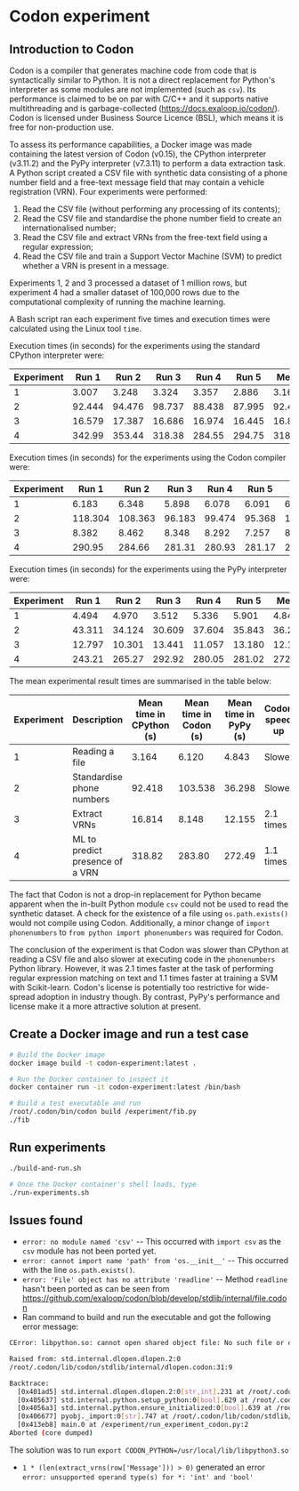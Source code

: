 # Codon experiment

## Introduction to Codon

Codon is a compiler that generates machine code from code that is syntactically similar to Python. It is not a direct replacement for Python's interpreter as some modules are not implemented (such as `csv`). Its performance is claimed to be on par with C/C++ and it supports native multithreading and is garbage-collected (https://docs.exaloop.io/codon/). Codon is licensed under Business Source Licence (BSL), which means it is free for non-production use.

To assess its performance capabilities, a Docker image was made containing the latest version of Codon (v0.15), the CPython interpreter (v3.11.2) and the PyPy interpreter (v7.3.11) to perform a data extraction task. A Python script created a CSV file with synthetic data consisting of a phone number field and a free-text message field that may contain a vehicle registration (VRN). Four experiments were performed:

1. Read the CSV file (without performing any processing of its contents);
2. Read the CSV file and standardise the phone number field to create an internationalised number;
3. Read the CSV file and extract VRNs from the free-text field using a regular expression;
4. Read the CSV file and train a Support Vector Machine (SVM) to predict whether a VRN is present in a message.

Experiments 1, 2 and 3 processed a dataset of 1 million rows, but experiment 4 had a smaller dataset of 100,000 rows due to the computational complexity of running the machine learning.

A Bash script ran each experiment five times and execution times were calculated using the Linux tool `time`.

Execution times (in seconds) for the experiments using the standard CPython interpreter were:

| Experiment | Run 1  | Run 2  | Run 3  | Run 4  | Run 5  | Mean   |
| ---------- | ------ | ------ | ------ | ------ | ------ | ------ |
| 1          | 3.007  | 3.248  | 3.324  | 3.357  | 2.886  | 3.164  |
| 2          | 92.444 | 94.476 | 98.737 | 88.438 | 87.995 | 92.418 |
| 3          | 16.579 | 17.387 | 16.686 | 16.974 | 16.445 | 16.814 |
| 4          | 342.99 | 353.44 | 318.38 | 284.55 | 294.75 | 318.82 |

Execution times (in seconds) for the experiments using the Codon compiler were:

| Experiment | Run 1   | Run 2   | Run 3  | Run 4  | Run 5  | Mean    |
| ---------- | ------- | ------- | ------ | ------ | ------ | ------- |
| 1          | 6.183   | 6.348   | 5.898  | 6.078  | 6.091  | 6.120   |
| 2          | 118.304 | 108.363 | 96.183 | 99.474 | 95.368 | 103.538 |
| 3          | 8.382   | 8.462   | 8.348  | 8.292  | 7.257  | 8.148   |
| 4          | 290.95  | 284.66  | 281.31 | 280.93 | 281.17 | 283.80  |

Execution times (in seconds) for the experiments using the PyPy interpreter were:

| Experiment | Run 1  | Run 2  | Run 3  | Run 4  | Run 5  | Mean   |
| ---------- | ------ | ------ | ------ | ------ | ------ | ------ |
| 1          | 4.494  | 4.970  | 3.512  | 5.336  | 5.901  | 4.843  |
| 2          | 43.311 | 34.124 | 30.609 | 37.604 | 35.843 | 36.298 |
| 3          | 12.797 | 10.301 | 13.441 | 11.057 | 13.180 | 12.155 |
| 4          | 243.21 | 265.27 | 292.92 | 280.05 | 281.02 | 272.49 |

The mean experimental result times are summarised in the table below:

| Experiment | Description                     | Mean time in CPython (s) | Mean time in Codon (s) | Mean time in PyPy (s) | Codon speed up | PyPy speed up |
| ---------- | ------------------------------- | ------------------------ | ---------------------- | --------------------- | -------------- | ------------- |
| 1          | Reading a file                  | 3.164                    | 6.120                  | 4.843                 | Slower         | Slower        |
| 2          | Standardise phone numbers       | 92.418                   | 103.538                | 36.298                | Slower         | 2.5 times     |
| 3          | Extract VRNs                    | 16.814                   | 8.148                  | 12.155                | 2.1 times      | 1.4 times     |
| 4          | ML to predict presence of a VRN | 318.82                   | 283.80                 | 272.49                | 1.1 times      | 1.2 times     |

The fact that Codon is not a drop-in replacement for Python became apparent when the in-built Python module `csv` could not be used to read the synthetic dataset. A check for the existence of a file using `os.path.exists()` would not compile using Codon. Additionally, a minor change of `import phonenumbers` to `from python import phonenumbers` was required for Codon.

The conclusion of the experiment is that Codon was slower than CPython at reading a CSV file and also slower at executing code in the `phonenumbers` Python library. However, it was 2.1 times faster at the task of performing regular expression matching on text and 1.1 times faster at training a SVM with Scikit-learn. Codon's license is potentially too restrictive for wide-spread adoption in industry though. By contrast, PyPy's performance and license make it a more attractive solution at present.

## Create a Docker image and run a test case

```bash
# Build the Docker image
docker image build -t codon-experiment:latest .

# Run the Docker container to inspect it
docker container run -it codon-experiment:latest /bin/bash

# Build a test executable and run
/root/.codon/bin/codon build /experiment/fib.py
./fib
```

## Run experiments

```bash
./build-and-run.sh

# Once the Docker container's shell loads, type
./run-experiments.sh
```

## Issues found

- `error: no module named 'csv'` -- This occurred with `import csv` as the `csv` module has not been ported yet.
- `error: cannot import name 'path' from 'os.__init__'` -- This occurred with the line `os.path.exists()`.
- `error: 'File' object has no attribute 'readline'` -- Method `readline` hasn't been ported as can be seen from https://github.com/exaloop/codon/blob/develop/stdlib/internal/file.codon
- Ran command to build and run the executable and got the following error message:

```bash
CError: libpython.so: cannot open shared object file: No such file or directory

Raised from: std.internal.dlopen.dlopen.2:0
/root/.codon/lib/codon/stdlib/internal/dlopen.codon:31:9

Backtrace:
  [0x401ad5] std.internal.dlopen.dlopen.2:0[str,int].231 at /root/.codon/lib/codon/stdlib/internal/dlopen.codon:31
  [0x405637] std.internal.python.setup_python:0[bool].629 at /root/.codon/lib/codon/stdlib/internal/python.codon
  [0x4056a3] std.internal.python.ensure_initialized:0[bool].639 at /root/.codon/lib/codon/stdlib/internal/python.codon:361
  [0x406677] pyobj._import:0[str].747 at /root/.codon/lib/codon/stdlib/internal/python.codon:360
  [0x413eb8] main.0 at /experiment/run_experiment_codon.py:2
Aborted (core dumped)
```

The solution was to run `export CODON_PYTHON=/usr/local/lib/libpython3.so`

- `1 * (len(extract_vrns(row['Message'])) > 0)` generated an error `error: unsupported operand type(s) for *: 'int' and 'bool'`
